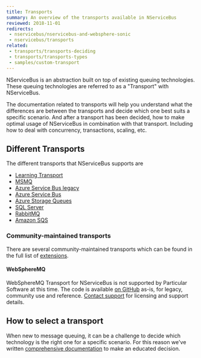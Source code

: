 ```yaml
---
title: Transports
summary: An overview of the transports available in NServiceBus
reviewed: 2018-11-01
redirects:
 - nservicebus/nservicebus-and-websphere-sonic
 - nservicebus/transports
related:
 - transports/transports-deciding
 - transports/transports-types
 - samples/custom-transport
---
```


NServiceBus is an abstraction built on top of existing queuing technologies. These queuing technologies are referred to as a "Transport" with NServiceBus.

The documentation related to transports will help you understand what the differences are between the transports and decide which one best suits a specific scenario. And after a transport has been decided, how to make optimal usage of NServiceBus in combination with that transport. Including how to deal with concurrency, transactions, scaling, etc.

## Different Transports

The different transports that NServiceBus supports are

- [Learning Transport](/transports/learning/)
- [MSMQ](/transports/msmq)
- [Azure Service Bus legacy](/transports/azure-service-bus/)
- [Azure Service Bus](/transports/azure-service-bus-netstandard/)
- [Azure Storage Queues](/transports/azure-storage-queues/)
- [SQL Server](/transports/sql/)
- [RabbitMQ](/transports/rabbitmq/)
- [Amazon SQS](/transports/sqs/)

### Community-maintained transports

There are several community-maintained transports which can be found in the full list of [extensions](/components#transports).


#### WebSphereMQ

WebSphereMQ Transport for NServiceBus is not supported by Particular Software at this time. The code is available [on GitHub](https://github.com/ParticularLabs/NServiceBus.WebSphereMQ) as-is, for legacy, community use and reference. [Contact support](https://particular.net/contactus) for licensing and support details.

## How to select a transport

When new to message queuing, it can be a challenge to decide which technology is the right one for a specific scenario. For this reason we've written [comprehensive documentation](/transports/transports-deciding) to make an educated decision.